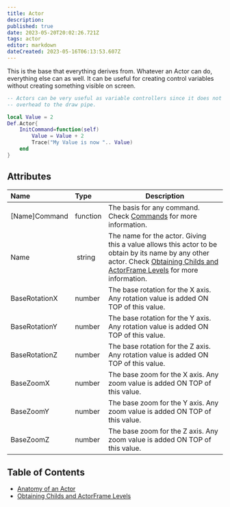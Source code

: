 ```yaml
---
title: Actor
description: 
published: true
date: 2023-05-20T20:02:26.721Z
tags: actor
editor: markdown
dateCreated: 2023-05-16T06:13:53.607Z
---
```


This is the base that everything derives from. Whatever an Actor can do, everything else can as well. It can be useful for creating control variables without creating something visible on screen.

```lua
-- Actors can be very useful as variable controllers since it does not perform any kind of
-- overhead to the draw pipe.

local Value = 2
Def.Actor{
    InitCommand=function(self)
        Value = Value + 2
        Trace("My Value is now ".. Value)
    end
}
```

## Attributes

| Name | Type | Description |
| :--- | :--- | ----------- |
[Name]Command | function | The basis for any command. Check [Commands](./ActorsLua-Anatomy+Structure/#commands) for more information.
Name | string | The name for the actor. Giving this a value allows this actor to be obtain by its name by any other actor. Check [Obtaining Childs and ActorFrame Levels](./obtainlevels) for more information.
BaseRotationX | number | The base rotation for the X axis. Any rotation value is added ON TOP of this value.
BaseRotationY | number | The base rotation for the Y axis. Any rotation value is added ON TOP of this value.
BaseRotationZ | number | The base rotation for the Z axis. Any rotation value is added ON TOP of this value.
BaseZoomX | number | The base zoom for the X axis. Any zoom value is added ON TOP of this value.
BaseZoomY | number | The base zoom for the Y axis. Any zoom value is added ON TOP of this value.
BaseZoomZ | number | The base zoom for the Z axis. Any zoom value is added ON TOP of this value.

## Table of Contents

- [Anatomy of an Actor](/en/dev/actors/actortypes/actor/ActorsLua-Anatomy+Structure)
- [Obtaining Childs and ActorFrame Levels](/en/dev/actors/actortypes/actor/obtainlevels)
